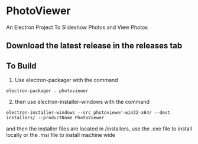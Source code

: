 # PhotoViewer
An Electron Project To Slideshow Photos and View Photos

## Download the latest release in the releases tab

## To Build

1. Use electron-packager with the command

`electron-packager . photoviewer`

2. then use electron-installer-windows with the command

`electron-installer-windows --src photoviewer-win32-x64/ --dest installers/ --productName PhotoViewer`

and then the installer files are located in /installers, use the .exe file to install locally or the .msi file to install machine wide